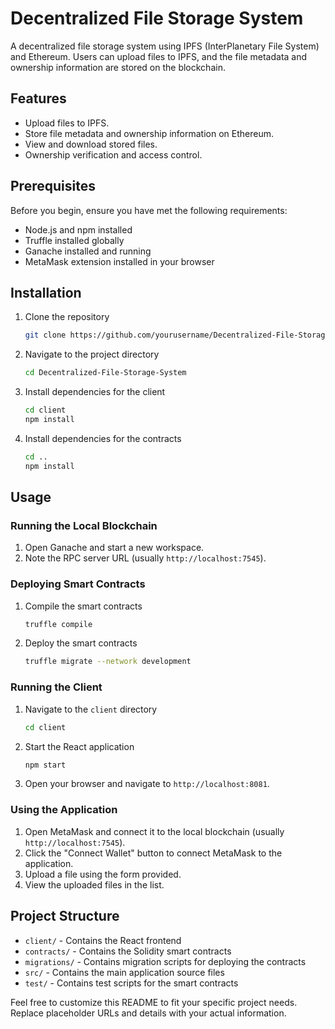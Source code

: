 # Decentralized File Storage System

A decentralized file storage system using IPFS (InterPlanetary File System) and Ethereum. Users can upload files to IPFS, and the file metadata and ownership information are stored on the blockchain.

## Features

- Upload files to IPFS.
- Store file metadata and ownership information on Ethereum.
- View and download stored files.
- Ownership verification and access control.

## Prerequisites

Before you begin, ensure you have met the following requirements:

- Node.js and npm installed
- Truffle installed globally
- Ganache installed and running
- MetaMask extension installed in your browser

## Installation

1. Clone the repository

   ```bash
   git clone https://github.com/yourusername/Decentralized-File-Storage-System.git
   ```

2. Navigate to the project directory

   ```bash
   cd Decentralized-File-Storage-System
   ```

3. Install dependencies for the client

   ```bash
   cd client
   npm install
   ```

4. Install dependencies for the contracts

   ```bash
   cd ..
   npm install
   ```

## Usage

### Running the Local Blockchain

1. Open Ganache and start a new workspace.
2. Note the RPC server URL (usually `http://localhost:7545`).

### Deploying Smart Contracts

1. Compile the smart contracts

   ```bash
   truffle compile
   ```

2. Deploy the smart contracts

   ```bash
   truffle migrate --network development
   ```

### Running the Client

1. Navigate to the `client` directory

   ```bash
   cd client
   ```

2. Start the React application

   ```bash
   npm start
   ```

3. Open your browser and navigate to `http://localhost:8081`.

### Using the Application

1. Open MetaMask and connect it to the local blockchain (usually `http://localhost:7545`).
2. Click the "Connect Wallet" button to connect MetaMask to the application.
3. Upload a file using the form provided.
4. View the uploaded files in the list.

## Project Structure

- `client/` - Contains the React frontend
- `contracts/` - Contains the Solidity smart contracts
- `migrations/` - Contains migration scripts for deploying the contracts
- `src/` - Contains the main application source files
- `test/` - Contains test scripts for the smart contracts


Feel free to customize this README to fit your specific project needs. Replace placeholder URLs and details with your actual information.
```
